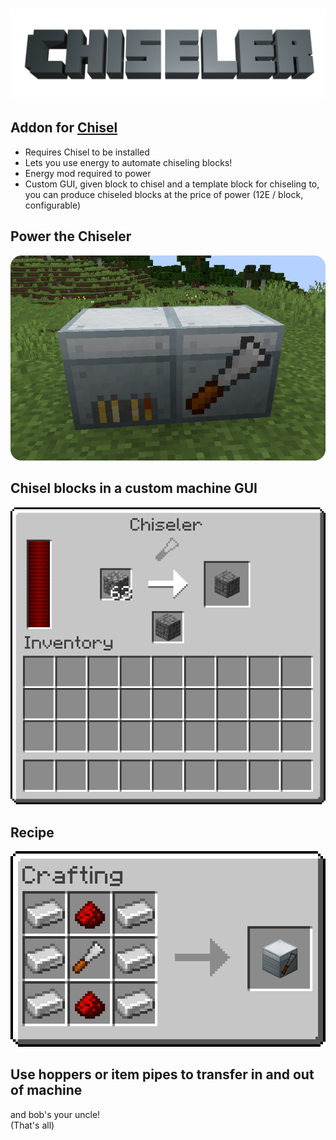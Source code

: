 # ![Chiseler](logo/chiseler_logo_small.png)

## Addon for [Chisel](https://github.com/matthewperiut/chisel-reborn)
- Requires Chisel to be installed
- Lets you use energy to automate chiseling blocks!
- Energy mod required to power
- Custom GUI, given block to chisel and a template block for chiseling to, you can produce chiseled blocks at the price of power (12E / block, configurable)

## Power the Chiseler
![Chiseler Machine next to Generator](logo/machines.png)

## Chisel blocks in a custom machine GUI
![Chiseler GUI](logo/gui.png)

## Recipe
![Chiseler Recipe](logo/recipe.png)

## Use hoppers or item pipes to transfer in and out of machine
and bob's your uncle!  
(That's all)  